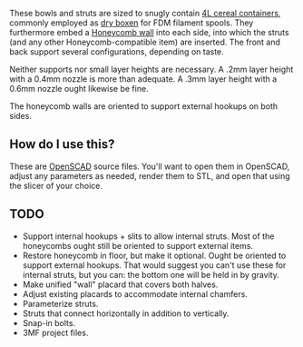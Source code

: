 These bowls and struts are sized to snugly contain [4L cereal containers](https://www.amazon.com/gp/product/B0CFLJCJSF),
commonly employed as [dry boxen](https://www.thingiverse.com/thing:6254854) for
FDM filament spools. They furthermore embed a [Honeycomb wall](https://www.printables.com/model/152592-honeycomb-storage-wall)
into each side, into which the struts (and any other Honeycomb-compatible
item) are inserted. The front and back support several configurations,
depending on taste.

Neither supports nor small layer heights are necessary. A .2mm layer height 
with a 0.4mm nozzle is more than adequate. A .3mm layer height with a 0.6mm
nozzle ought likewise be fine.

The honeycomb walls are oriented to support external hookups on both sides.

## How do I use this?

These are [OpenSCAD](https://openscad.org/) source files. You'll want to
open them in OpenSCAD, adjust any parameters as needed, render them to
STL, and open that using the slicer of your choice.

## TODO

* Support internal hookups + slits to allow internal struts. Most of the
  honeycombs ought still be oriented to support external items.
* Restore honeycomb in floor, but make it optional. Ought be oriented to
    support external hookups. That would suggest you can't use these for
    internal struts, but you can: the bottom one will be held in by gravity.
* Make unified "wall" placard that covers both halves.
* Adjust existing placards to accommodate internal chamfers.
* Parameterize struts.
* Struts that connect horizontally in addition to vertically.
* Snap-in bolts.
* 3MF project files.
